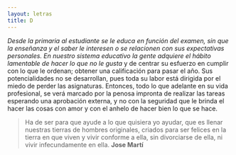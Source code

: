 ```yaml
---
layout: letras
title: D
---
```


*Desde la primaria al estudiante se le educa en
función del examen, sin que la enseñanza y el
saber le interesen o se relacionen con sus
expectativas personales. En nuestro sistema
educativo la gente adquiere el hábito lamentable de
hacer lo que no le gusta* y de centrar su esfuerzo en
cumplir con lo que le ordenan; obtener una
calificación para pasar el año. Sus potencialidades
no se desarrollan, pues toda su labor está dirigida
por el miedo de perder las asignaturas. Entonces,
todo lo que adelante en su vida profesional, se verá
marcado por la penosa impronta de realizar las
tareas esperando una aprobación externa, y no con
la seguridad que le brinda el hacer las cosas con amor y
con el anhelo de hacer bien lo que se hace.

>Ha de ser para que ayude a lo que quisiera yo ayudar, que es
>llenar nuestras tierras de hombres originales, criados para ser felices en la tierra en que
>viven y vivir conforme a ella, sin divorciarse de ella, ni vivir infecundamente en ella.
>**Jose Martí**
